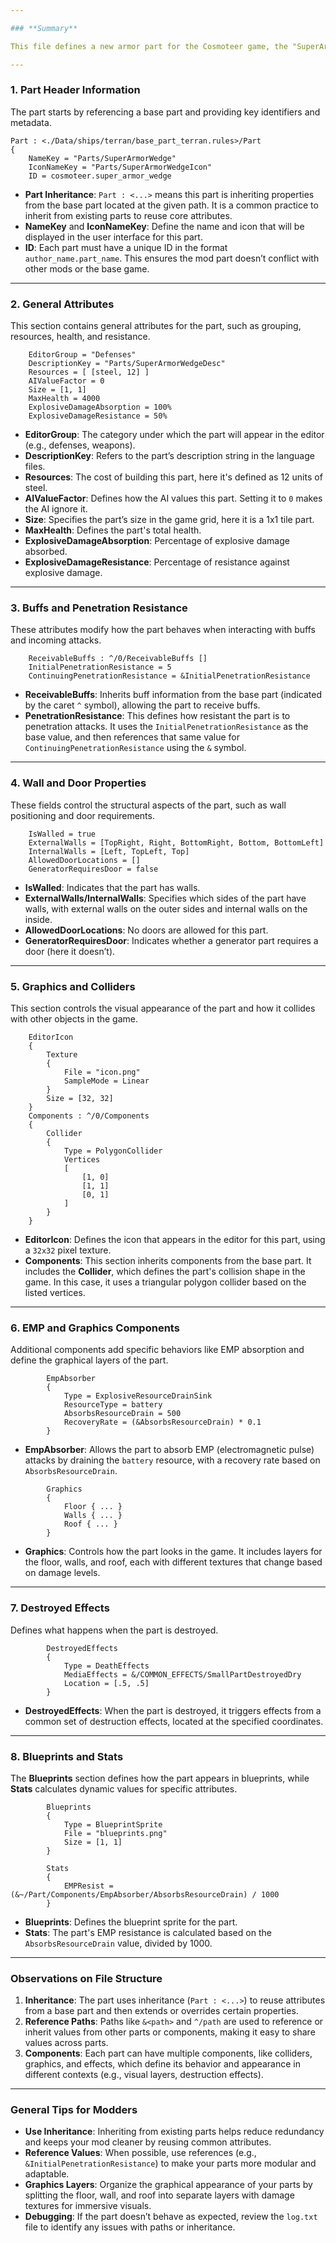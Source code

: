 ```yaml
---

### **Summary**

This file defines a new armor part for the Cosmoteer game, the "SuperArmorWedge." The structure of the file uses a combination of references, data fields, and components to define the part’s behavior, appearance, and interactions within the game. This instructional guide explains the purpose of each section and how it works, helping modders understand how to structure and modify parts in their mods.

---
```


### **1. Part Header Information**

The part starts by referencing a base part and providing key identifiers and metadata.

```plaintext
Part : <./Data/ships/terran/base_part_terran.rules>/Part
{
    NameKey = "Parts/SuperArmorWedge"
    IconNameKey = "Parts/SuperArmorWedgeIcon"
    ID = cosmoteer.super_armor_wedge
```

- **Part Inheritance**: `Part : <...>` means this part is inheriting properties from the base part located at the given path. It is a common practice to inherit from existing parts to reuse core attributes.
- **NameKey** and **IconNameKey**: Define the name and icon that will be displayed in the user interface for this part.
- **ID**: Each part must have a unique ID in the format `author_name.part_name`. This ensures the mod part doesn’t conflict with other mods or the base game.

---

### **2. General Attributes**

This section contains general attributes for the part, such as grouping, resources, health, and resistance.

```plaintext
    EditorGroup = "Defenses"
    DescriptionKey = "Parts/SuperArmorWedgeDesc"
    Resources = [ [steel, 12] ]
    AIValueFactor = 0
    Size = [1, 1]
    MaxHealth = 4000
    ExplosiveDamageAbsorption = 100%
    ExplosiveDamageResistance = 50%
```

- **EditorGroup**: The category under which the part will appear in the editor (e.g., defenses, weapons).
- **DescriptionKey**: Refers to the part’s description string in the language files.
- **Resources**: The cost of building this part, here it's defined as 12 units of steel.
- **AIValueFactor**: Defines how the AI values this part. Setting it to `0` makes the AI ignore it.
- **Size**: Specifies the part’s size in the game grid, here it is a 1x1 tile part.
- **MaxHealth**: Defines the part's total health.
- **ExplosiveDamageAbsorption**: Percentage of explosive damage absorbed.
- **ExplosiveDamageResistance**: Percentage of resistance against explosive damage.

---

### **3. Buffs and Penetration Resistance**

These attributes modify how the part behaves when interacting with buffs and incoming attacks.

```plaintext
    ReceivableBuffs : ^/0/ReceivableBuffs []
    InitialPenetrationResistance = 5
    ContinuingPenetrationResistance = &InitialPenetrationResistance
```

- **ReceivableBuffs**: Inherits buff information from the base part (indicated by the caret `^` symbol), allowing the part to receive buffs.
- **PenetrationResistance**: This defines how resistant the part is to penetration attacks. It uses the `InitialPenetrationResistance` as the base value, and then references that same value for `ContinuingPenetrationResistance` using the `&` symbol.

---

### **4. Wall and Door Properties**

These fields control the structural aspects of the part, such as wall positioning and door requirements.

```plaintext
    IsWalled = true
    ExternalWalls = [TopRight, Right, BottomRight, Bottom, BottomLeft]
    InternalWalls = [Left, TopLeft, Top]
    AllowedDoorLocations = []
    GeneratorRequiresDoor = false
```

- **IsWalled**: Indicates that the part has walls.
- **ExternalWalls/InternalWalls**: Specifies which sides of the part have walls, with external walls on the outer sides and internal walls on the inside.
- **AllowedDoorLocations**: No doors are allowed for this part.
- **GeneratorRequiresDoor**: Indicates whether a generator part requires a door (here it doesn’t).

---

### **5. Graphics and Colliders**

This section controls the visual appearance of the part and how it collides with other objects in the game.

```plaintext
    EditorIcon
    {
        Texture
        {
            File = "icon.png"
            SampleMode = Linear
        }
        Size = [32, 32]
    }
    Components : ^/0/Components
    {
        Collider
        {
            Type = PolygonCollider
            Vertices
            [
                [1, 0]
                [1, 1]
                [0, 1]
            ]
        }
    }
```

- **EditorIcon**: Defines the icon that appears in the editor for this part, using a `32x32` pixel texture.
- **Components**: This section inherits components from the base part. It includes the **Collider**, which defines the part's collision shape in the game. In this case, it uses a triangular polygon collider based on the listed vertices.

---

### **6. EMP and Graphics Components**

Additional components add specific behaviors like EMP absorption and define the graphical layers of the part.

```plaintext
        EmpAbsorber
        {
            Type = ExplosiveResourceDrainSink
            ResourceType = battery
            AbsorbsResourceDrain = 500
            RecoveryRate = (&AbsorbsResourceDrain) * 0.1
        }
```

- **EmpAbsorber**: Allows the part to absorb EMP (electromagnetic pulse) attacks by draining the `battery` resource, with a recovery rate based on `AbsorbsResourceDrain`.

```plaintext
        Graphics
        {
            Floor { ... }
            Walls { ... }
            Roof { ... }
        }
```

- **Graphics**: Controls how the part looks in the game. It includes layers for the floor, walls, and roof, each with different textures that change based on damage levels.

---

### **7. Destroyed Effects**

Defines what happens when the part is destroyed.

```plaintext
        DestroyedEffects
        {
            Type = DeathEffects
            MediaEffects = &/COMMON_EFFECTS/SmallPartDestroyedDry
            Location = [.5, .5]
        }
```

- **DestroyedEffects**: When the part is destroyed, it triggers effects from a common set of destruction effects, located at the specified coordinates.

---

### **8. Blueprints and Stats**

The **Blueprints** section defines how the part appears in blueprints, while **Stats** calculates dynamic values for specific attributes.

```plaintext
        Blueprints
        {
            Type = BlueprintSprite
            File = "blueprints.png"
            Size = [1, 1]
        }

        Stats
        {
            EMPResist = (&~/Part/Components/EmpAbsorber/AbsorbsResourceDrain) / 1000
        }
```

- **Blueprints**: Defines the blueprint sprite for the part.
- **Stats**: The part's EMP resistance is calculated based on the `AbsorbsResourceDrain` value, divided by 1000.

---

### **Observations on File Structure**

1. **Inheritance**: The part uses inheritance (`Part : <...>`) to reuse attributes from a base part and then extends or overrides certain properties.
2. **Reference Paths**: Paths like `&<path>` and `^/path` are used to reference or inherit values from other parts or components, making it easy to share values across parts.
3. **Components**: Each part can have multiple components, like colliders, graphics, and effects, which define its behavior and appearance in different contexts (e.g., visual layers, destruction effects).

---

### **General Tips for Modders**
- **Use Inheritance**: Inheriting from existing parts helps reduce redundancy and keeps your mod cleaner by reusing common attributes.
- **Reference Values**: When possible, use references (e.g., `&InitialPenetrationResistance`) to make your parts more modular and adaptable.
- **Graphics Layers**: Organize the graphical appearance of your parts by splitting the floor, wall, and roof into separate layers with damage textures for immersive visuals.
- **Debugging**: If the part doesn’t behave as expected, review the `log.txt` file to identify any issues with paths or inheritance.
